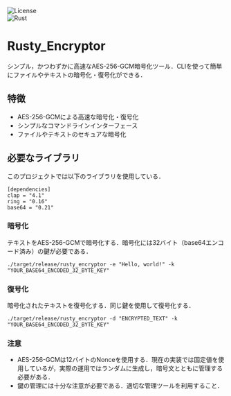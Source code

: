 ![License](https://img.shields.io/badge/license-MIT-green)<br>
![Rust](https://img.shields.io/badge/Rust-1.80.1-orange?style=flat-square&logo=rust)

# Rusty_Encryptor

シンプル，かつわずかに高速なAES-256-GCM暗号化ツール．CLIを使って簡単にファイルやテキストの暗号化・復号化ができる．

## 特徴
- AES-256-GCMによる高速な暗号化・復号化
- シンプルなコマンドラインインターフェース
- ファイルやテキストのセキュアな暗号化

## 必要なライブラリ

このプロジェクトでは以下のライブラリを使用している．

```
[dependencies]
clap = "4.1"
ring = "0.16"
base64 = "0.21"
```

### 暗号化

テキストをAES-256-GCMで暗号化する．暗号化には32バイト（base64エンコード済み）の鍵が必要である．

```
./target/release/rusty_encryptor -e "Hello, world!" -k "YOUR_BASE64_ENCODED_32_BYTE_KEY"
```

### 復号化

暗号化されたテキストを復号化する．同じ鍵を使用して復号化する．

```
./target/release/rusty_encryptor -d "ENCRYPTED_TEXT" -k "YOUR_BASE64_ENCODED_32_BYTE_KEY"
```

### 注意
- AES-256-GCMは12バイトのNonceを使用する．現在の実装では固定値を使用しているが，実際の運用ではランダムに生成し，暗号文とともに管理する必要がある．
- 鍵の管理には十分な注意が必要である．適切な管理ツールを利用すること．
